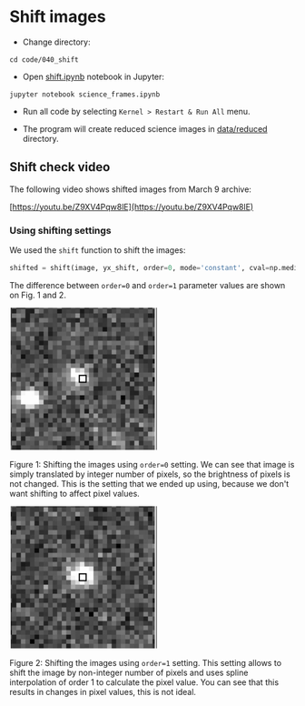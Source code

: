 # Shift images

* Change directory:

```
cd code/040_shift
```

* Open [shift.ipynb](shift.ipynb) notebook in Jupyter:

```
jupyter notebook science_frames.ipynb
```
* Run all code by selecting `Kernel > Restart & Run All` menu.

* The program will create reduced science images in [data/reduced](data/reduced) directory.

## Shift check video

The following video shows shifted images from March 9 archive:

[https://youtu.be/Z9XV4Pqw8lE](https://youtu.be/Z9XV4Pqw8lE)


### Using shifting settings

We used the `shift` function to shift the images:

```Python
shifted = shift(image, yx_shift, order=0, mode='constant', cval=np.median(image))
```

The difference between `order=0` and `order=1` parameter values are shown on Fig. 1 and 2.

![Shifting with order=0](https://github.com/evgenyneu/asp3231_project/raw/master/code/040_shift/images/shifting_order_0.gif)

Figure 1: Shifting the images using `order=0` setting. We can see that image is simply translated by integer number of pixels, so the brightness of pixels is not changed. This is the setting that we ended up using, because we don't want shifting to affect pixel values.


![Shifting with order=1](https://github.com/evgenyneu/asp3231_project/raw/master/code/040_shift/images/shifting_order_1.gif)

Figure 2: Shifting the images using `order=1` setting. This setting allows to shift the image by non-integer number of pixels and uses spline interpolation of order 1 to calculate the pixel value. You can see that this results in changes in pixel values, this is not ideal.
